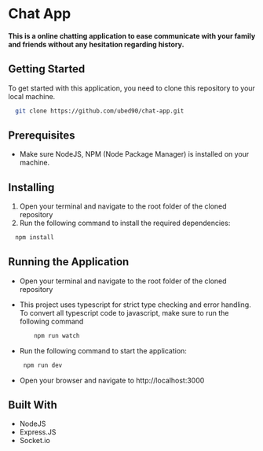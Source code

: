 # Chat App


#### This is a online chatting application to ease communicate with your family and friends without any hesitation regarding history.

## Getting Started
To get started with this application, you need to clone this repository to your local machine.


```bash
  git clone https://github.com/ubed90/chat-app.git
```


## Prerequisites
- Make sure NodeJS, NPM (Node Package Manager) is installed on your machine.
## Installing
1. Open your terminal and navigate to the root folder of the cloned repository
2. Run the following command to install the required dependencies:
```bash
  npm install
```

## Running the Application
- Open your terminal and navigate to the root folder of the cloned repository
- This project uses typescript for strict type checking and error handling. To convert all typescript code to javascript, make sure to run the following    command
    ```bash
        npm run watch
    ```
- Run the following command to start the application:
   ```bash
    npm run dev
  ```

- Open your browser and navigate to http://localhost:3000


## Built With
- NodeJS
- Express.JS
- Socket.io
